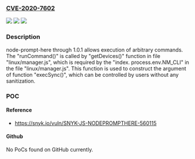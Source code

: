 ### [CVE-2020-7602](https://cve.mitre.org/cgi-bin/cvename.cgi?name=CVE-2020-7602)
![](https://img.shields.io/static/v1?label=Product&message=node-prompt-here&color=blue)
![](https://img.shields.io/static/v1?label=Version&message=All%20versions%20including%201.0.1%20&color=brightgreen)
![](https://img.shields.io/static/v1?label=Vulnerability&message=Command%20Injection&color=brightgreen)

### Description

node-prompt-here through 1.0.1 allows execution of arbitrary commands. The "runCommand()" is called by "getDevices()" function in file "linux/manager.js", which is required by the "index. process.env.NM_CLI" in the file "linux/manager.js". This function is used to construct the argument of function "execSync()", which can be controlled by users without any sanitization.

### POC

#### Reference
- https://snyk.io/vuln/SNYK-JS-NODEPROMPTHERE-560115

#### Github
No PoCs found on GitHub currently.

